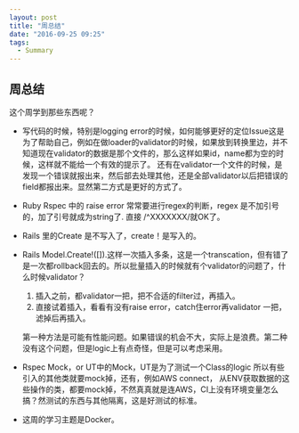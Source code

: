 ```yaml
---
layout: post
title: "周总结"
date: "2016-09-25 09:25"
tags:
  - Summary
---
```


## 周总结
这个周学到那些东西呢？

* 写代码的时候，特别是logging error的时候，如何能够更好的定位Issue这是为了帮助自己，例如在做loader的validator的时候，如果放到转换里边，并不知道现在validator的数据是那个文件的，那么这样如果id，name都为空的时候，这样就不能给一个有效的提示了。
还有在validator一个文件的时候，是发现一个错误就报出来，然后部去处理其他，还是全部validator以后把错误的field都报出来。显然第二方式是更好的方式了。

* Ruby Rspec 中的 raise error 常常要进行regex的判断，regex 是不加引号的，加了引号就成为string了. 直接 /^XXXXXXX/就OK了。
* Rails 里的Create 是不写入了，create！是写入的。
* Rails Model.Create!([]).这样一次插入多条，这是一个transcation，但有错了是一次都rollback回去的。所以批量插入的时候就有个validator的问题了，什么时候validator？
	1. 插入之前，都validator一把，把不合适的filter过，再插入。
	2. 直接试着插入，看看有没有raise error，catch住error再validator 一把，滤掉后再插入。
	
	第一种方法是可能有性能问题。如果错误的机会不大，实际上是浪费。第二种没有这个问题，但是logic上有点奇怪，但是可以考虑采用。
* Rspec Mock，or UT中的Mock，UT是为了测试一个Class的logic 所以有些引入的其他类就要mock掉，还有，例如AWS connect， 从ENV获取数据的这些操作的类，都要mock掉，不然真真就是连AWS，CI上没有环境变量怎么搞？然测试的东西与其他隔离，这是好测试的标准。

* 这周的学习主题是Docker。